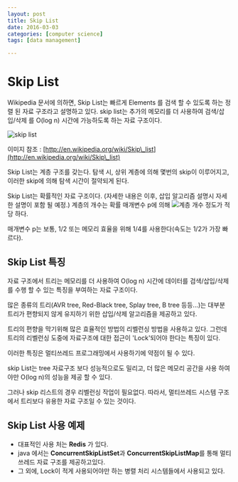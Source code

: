```yaml
---
layout: post
title: Skip List
date: 2016-03-03
categories: [computer science]
tags: [data management]

---
```


# Skip List

Wikipedia 문서에 의하면, Skip List는 빠르게 Elements 를 검색 할 수
있도록 하는 정렬 된 자료 구조라고 설명하고 있다. skip list는 추가의
메모리를 더 사용하여 검색/삽입/삭제 를 O(log n) 시간에 가능하도록 하는
자료 구조이다.

![skip
list](http://upload.wikimedia.org/wikipedia/commons/thumb/2/2c/Skip_list_add_element-en.gif/640px-Skip_list_add_element-en.gif)

이미지 참조 : [http://en.wikipedia.org/wiki/Skip\_list](http://en.wikipedia.org/wiki/Skip\_list)

Skip List는 계층 구조를 갖는다. 탐색 시, 상위 계층에 의해 몇번의 skip이
이루어지고, 이러한 skip에 의해 탐색 시간이 절약되게 된다.

Skip List는 확률적인 자료 구조이다. (자세한 내용은 이후, 삽입 알고리즘
설명시 자세한 설명이 포함 될 예정.) 계층의 개수는 확률 매개변수 p에 의해
![계층
개수](http://upload.wikimedia.org/math/c/2/1/c215210fdc1c5b368ddfde3fd60a1c9a.png)
정도가 적당 하다.

매개변수 p는 보통, 1/2 또는 메모리 효율을 위해 1/4를 사용한다(속도는
1/2가 가장 빠르다).

Skip List 특징
----------------

자료 구조에서 트리는 메모리를 더 사용하여 O(log n) 시간에 데이터를
검색/삽입/삭제를 수행 할 수 있는 특징을 부여하는 자료 구조이다.

많은 종류의 트리(AVR tree, Red-Black tree, Splay tree, B tree 등등...)는
대부분 트리가 편향되지 않게 유지하기 위한 삽입/삭제 알고리즘을 제공하고
있다.

트리의 편향을 막기위해 많은 효율적인 방법의 리벨런싱 방법을 사용하고
있다. 그런데 트리의 리벨런싱 도중에 자료구조에 대한 접근이 'Lock'되어야
한다는 특징이 있다.

이러한 특징은 멀티쓰레드 프로그래밍에서 사용하기에 약점이 될 수 있다.

skip List는 tree 자료구조 보다 성능적으로도 밀리고, 더 많은 메모리
공간을 사용 하여야만 O(log n)의 성능을 제공 할 수 있다.

그러나 skip 리스트의 경우 리벨런싱 작업이 필요없다. 따라서, 멀티쓰레드
시스템 구조에서 트리보다 유용한 자료 구조일 수 있는 것이다.

Skip List 사용 예제
-------------------

-   대표적인 사용 처는 **Redis** 가 있다.
-   java 에서는 **ConcurrentSkipListSet**과 **ConcurrentSkipListMap**를
    통해 멀티쓰레드 자료 구조를 제공하고있다.
-   그 외에, Lock이 적게 사용되어야만 하는 병렬 처리 시스템들에서
    사용되고 있다.
